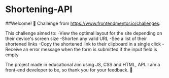 # Shortening-API
##Welcome! 👋
Challenge from https://www.frontendmentor.io/challenges.

This challenge aimed to:
-View the optimal layout for the site depending on their device's screen size
-Shorten any valid URL
-See a list of their shortened links
-Copy the shortened link to their clipboard in a single click
-Receive an error message when the form is submitted if the input field is empty

The project made in educational aim using JS, CSS and HTML, API.
I am a front-end developer to be, so thank you for your feedback. 🚀

